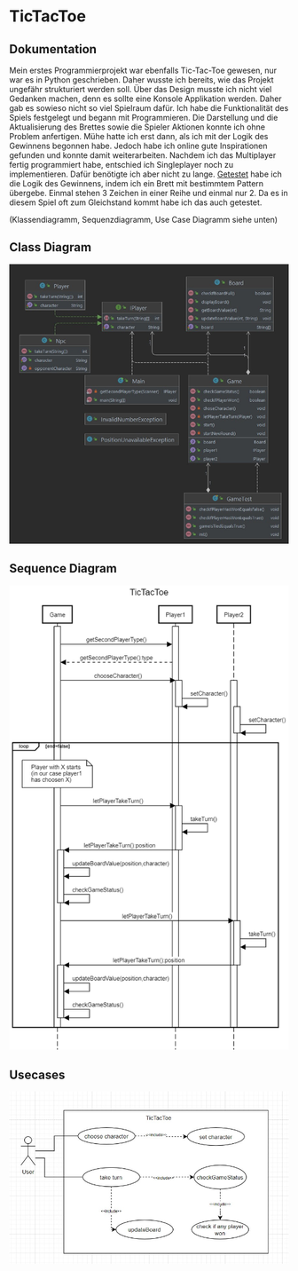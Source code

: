 # TicTacToe

## Dokumentation

Mein erstes Programmierprojekt war ebenfalls Tic-Tac-Toe gewesen, nur war es in Python geschrieben. Daher wusste ich bereits, wie das Projekt ungefähr strukturiert werden soll. Über das Design musste ich nicht viel Gedanken machen, denn es sollte eine Konsole Applikation werden. Daher gab es sowieso nicht so viel Spielraum dafür. Ich habe die Funktionalität des Spiels festgelegt und begann mit Programmieren. Die Darstellung und die Aktualisierung des Brettes sowie die Spieler Aktionen konnte ich ohne Problem anfertigen. Mühe hatte ich erst dann, als ich mit der Logik des Gewinnens begonnen habe. Jedoch habe ich online gute Inspirationen gefunden und konnte damit weiterarbeiten. Nachdem ich das Multiplayer fertig programmiert habe, entschied ich Singleplayer noch zu implementieren. Dafür benötigte ich aber nicht zu lange. [Getestet](https://github.com/Oliverach/TicTacToe/blob/main/src/test/java/GameTest.java) habe ich die Logik des Gewinnens, indem ich ein Brett mit bestimmtem Pattern übergebe. Einmal stehen 3 Zeichen in einer Reihe und einmal nur 2. Da es in diesem Spiel oft zum Gleichstand kommt habe ich das auch getestet. 

(Klassendiagramm, Sequenzdiagramm, Use Case Diagramm siehe unten)

## Class Diagram

![Class Diagram](/doc/cd.jpg)

## Sequence Diagram

![Sequence Diagram](/doc/sd.png)

## Usecases

![Usecases](/doc/usecase.jpg)
